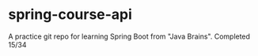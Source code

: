 # spring-course-api

A practice git repo for learning Spring Boot from "Java Brains".
Completed 15/34
